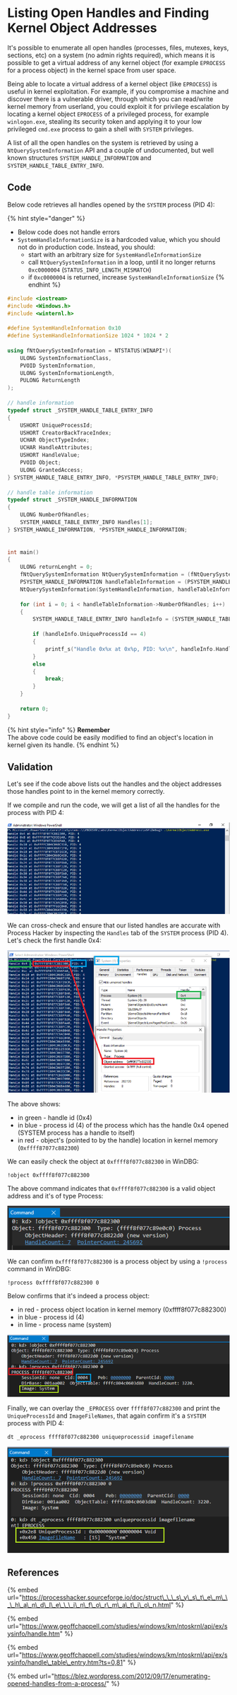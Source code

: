 # Listing Open Handles and Finding Kernel Object Addresses

It's possible to enumerate all open handles \(processes, files, mutexes, keys, sections, etc\) on a system \(no admin rights required\), which means it is possible to get a virtual address of any kernel object \(for example `EPROCESS` for a process object\) in the kernel space from user space.

Being able to locate a virtual address of a kernel object \(like `EPROCESS`\) is useful in kernel exploitation. For example, if you compromise a machine and discover there is a vulnerable driver, through which you  can read/write kernel memory from userland, you could exploit it for privilege escalation by locating a kernel object `EPROCESS` of a privileged process, for example `winlogon.exe`, stealing its security token and applying it to your low privileged `cmd.exe` process to gain a shell with `SYSTEM` privileges.

A list of all the open handles on the system is retrieved by using a `NtQuerySystemInformation` API and a couple of undocumented, but well known structures `SYSTEM_HANDLE_INFORMATION` and `SYSTEM_HANDLE_TABLE_ENTRY_INFO`.

## Code

Below code retrieves all handles opened by the `SYSTEM` process \(PID 4\):

{% hint style="danger" %}
* Below code does not handle errors
* `SystemHandleInformationSize` is a hardcoded value, which you should not do in production code. Instead, you should:
  * start with an arbitrary size for `SystemHandleInformationSize`
  * call `NtQuerySystemInformation` in a loop, until it no longer returns `0xc0000004` \(`STATUS_INFO_LENGTH_MISMATCH`\)
  * if `0xc0000004` is returned, increase `SystemHandleInformationSize`
{% endhint %}

```cpp
#include <iostream>
#include <Windows.h>
#include <winternl.h>

#define SystemHandleInformation 0x10
#define SystemHandleInformationSize 1024 * 1024 * 2

using fNtQuerySystemInformation = NTSTATUS(WINAPI*)(
    ULONG SystemInformationClass,
    PVOID SystemInformation,
    ULONG SystemInformationLength,
    PULONG ReturnLength
);

// handle information
typedef struct _SYSTEM_HANDLE_TABLE_ENTRY_INFO
{
    USHORT UniqueProcessId;
    USHORT CreatorBackTraceIndex;
    UCHAR ObjectTypeIndex;
    UCHAR HandleAttributes;
    USHORT HandleValue;
    PVOID Object;
    ULONG GrantedAccess;
} SYSTEM_HANDLE_TABLE_ENTRY_INFO, *PSYSTEM_HANDLE_TABLE_ENTRY_INFO;

// handle table information
typedef struct _SYSTEM_HANDLE_INFORMATION
{
    ULONG NumberOfHandles;
    SYSTEM_HANDLE_TABLE_ENTRY_INFO Handles[1];
} SYSTEM_HANDLE_INFORMATION, *PSYSTEM_HANDLE_INFORMATION;


int main()
{
    ULONG returnLenght = 0;
    fNtQuerySystemInformation NtQuerySystemInformation = (fNtQuerySystemInformation)GetProcAddress(GetModuleHandle(L"ntdll"), "NtQuerySystemInformation");
    PSYSTEM_HANDLE_INFORMATION handleTableInformation = (PSYSTEM_HANDLE_INFORMATION)HeapAlloc(GetProcessHeap(), HEAP_ZERO_MEMORY, SystemHandleInformationSize);
    NtQuerySystemInformation(SystemHandleInformation, handleTableInformation, SystemHandleInformationSize, &returnLenght);

    for (int i = 0; i < handleTableInformation->NumberOfHandles; i++)
    {
        SYSTEM_HANDLE_TABLE_ENTRY_INFO handleInfo = (SYSTEM_HANDLE_TABLE_ENTRY_INFO)handleTableInformation->Handles[i];

        if (handleInfo.UniqueProcessId == 4)
        {
            printf_s("Handle 0x%x at 0x%p, PID: %x\n", handleInfo.HandleValue, handleInfo.Object, handleInfo.UniqueProcessId);
        }
        else 
        {
            break;
        }
    }

    return 0;
}
```

{% hint style="info" %}
**Remember**  
The above code could be easily modified to find an object's location in kernel given its handle.
{% endhint %}

## Validation

Let's see if the code above lists out the handles and the object addresses those handles point to in the kernel memory correctly.

If we compile and run the code, we will get a list of all the handles for the process with PID 4:

![](../../.gitbook/assets/image%20%28611%29.png)

We can cross-check and ensure that our listed handles are accurate with Process Hacker by inspecting the `Handles` tab of the `SYSTEM` process \(PID 4\). Let's check the first handle 0x4:

![](../../.gitbook/assets/image%20%28596%29.png)

The above shows:

* in green - handle id \(0x4\)
* in blue - process id \(4\) of the process which has the handle 0x4 opened \(SYSTEM process has a handle to itself\)
* in red - object's \(pointed to by the handle\) location in kernel memory \(`0xffff87077c882300`\)

We can easily check the object at `0xffff8f077c882300` in WinDBG:

```text
!object 0xffff8f077c882300
```

The above command indicates that `0xffff8f077c882300` is a valid object address and it's of type Process:

![Output of !object 0xffff8f077c882300](../../.gitbook/assets/image%20%28580%29.png)

We can confirm `0xffff8f077c882300` is a process object by using a `!process` command in WinDBG:

```text
!process 0xffff8f077c882300 0
```

Below confirms that it's indeed a process object:

* in red - process object location in kernel memory \(0xffff8f077c882300\)
* in blue - process id \(4\)
* in lime - process name \(system\)

![Output of !process 0xffff8f077c882300 0](../../.gitbook/assets/image%20%28558%29.png)

Finally, we can overlay the `_EPROCESS` over `ffff8f077c882300` and print the `UniqueProcessId` and `ImageFileNames`, that again confirm it's a `SYSTEM` process with PID 4:

```text
dt _eprocess ffff8f077c882300 uniqueprocessid imagefilename
```

![](../../.gitbook/assets/image%20%28563%29.png)

## References

{% embed url="https://processhacker.sourceforge.io/doc/struct\_\_\_s\_y\_s\_t\_e\_m\_\_\_h\_a\_n\_d\_l\_e\_\_\_i\_n\_f\_o\_r\_m\_a\_t\_i\_o\_n.html" %}

{% embed url="https://www.geoffchappell.com/studies/windows/km/ntoskrnl/api/ex/sysinfo/handle.htm" %}

{% embed url="https://www.geoffchappell.com/studies/windows/km/ntoskrnl/api/ex/sysinfo/handle\_table\_entry.htm?ts=0,81" %}

{% embed url="https://blez.wordpress.com/2012/09/17/enumerating-opened-handles-from-a-process/" %}

